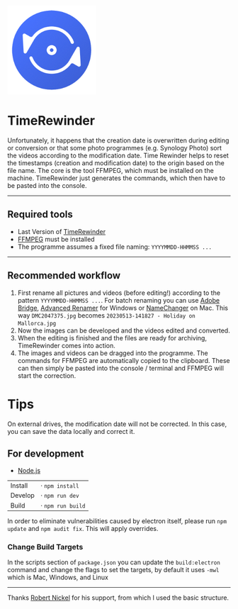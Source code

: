 <img src="static/icon.png" width="200" />

# TimeRewinder
Unfortunately, it happens that the creation date is overwritten during editing or conversion or that some photo programmes (e.g. Synology Photo) sort the videos according to the modification date. Time Rewinder helps to reset the timestamps (creation and modification date) to the origin based on the file name. The core is the tool FFMPEG, which must be installed on the machine. TimeRewinder just generates the commands, which then have to be pasted into the console.

------------
## Required tools
 - Last Version of [TimeRewinder](https://github.com/earlmckay/timestamp-rewinder/releases)
 - [FFMPEG](https://ffmpeg.org/download.html) must be installed
 - The programme assumes a fixed file naming: `YYYYMMDD-HHMMSS ...`

------------

## Recommended workflow
1. First rename all pictures and videos (before editing!) according to the pattern `YYYYMMDD-HHMMSS ...`. For batch renaming you can use [Adobe Bridge](https://www.adobe.com/en/products/bridge.html), [Advanced Renamer](https://www.advancedrenamer.com) for Windows or 
[NameChanger](https://mrrsoftware.com/namechanger/) on Mac. 
This way `DMC2047375.jpg` becomes `20230513-141827 - Holiday on Mallorca.jpg`
2. Now the images can be developed and the videos edited and converted.
3. When the editing is finished and the files are ready for archiving, TimeRewinder comes into action.
4. The images and videos can be dragged into the programme. The commands for FFMPEG are automatically copied to the clipboard. These can then simply be pasted into the console / terminal and FFMPEG will start the correction.

# Tips
On external drives, the modification date will not be corrected. In this case, you can save the data locally and correct it.

## For development
 - [Node.js](https://nodejs.org/en)

|         |                   |
| ------- | ----------------- |
| Install | · `npm install`   |
| Develop | · `npm run dev`   |
| Build   | · `npm run build` |

In order to eliminate vulnerabilities caused by electron itself, please run `npm update` and `npm audit fix`. This will apply overrides.

### Change Build Targets

In the scripts section of `package.json` you can update the `build:electron` command and change the flags to set the targets, by default it uses `-mwl` which is Mac, Windows, and Linux



------------
Thanks [Robert Nickel](https://github.com/Robert-Nickel) for his support, from which I used the basic structure.
